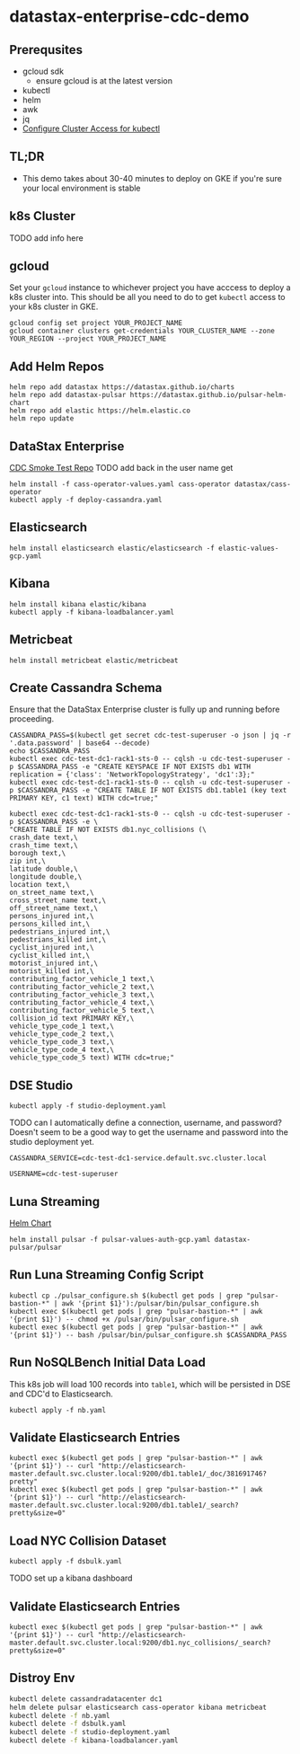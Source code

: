 # datastax-enterprise-cdc-demo
## Prerequsites
- gcloud sdk
    - ensure gcloud is at the latest version
- kubectl
- helm
- awk
- jq
- [Configure Cluster Access for kubectl](https://cloud.google.com/kubernetes-engine/docs/how-to/cluster-access-for-kubectl)
## TL;DR
- This demo takes about 30-40 minutes to deploy on GKE if you're sure your local environment is stable
## k8s Cluster
TODO add info here
## gcloud
Set your `gcloud` instance to whichever project you have acccess to deploy a k8s cluster into. This should be all you need to do to get `kubectl` access to your k8s cluster in GKE.
```shell
gcloud config set project YOUR_PROJECT_NAME
gcloud container clusters get-credentials YOUR_CLUSTER_NAME --zone YOUR_REGION --project YOUR_PROJECT_NAME
```
## Add Helm Repos
```shell
helm repo add datastax https://datastax.github.io/charts
helm repo add datastax-pulsar https://datastax.github.io/pulsar-helm-chart
helm repo add elastic https://helm.elastic.co
helm repo update
```


## DataStax Enterprise
[CDC Smoke Test Repo](https://github.com/riptano/dse-cdc-test)
TODO add back in the user name get
```shell
helm install -f cass-operator-values.yaml cass-operator datastax/cass-operator
kubectl apply -f deploy-cassandra.yaml
```
## Elasticsearch
```shell
helm install elasticsearch elastic/elasticsearch -f elastic-values-gcp.yaml
```
## Kibana
```shell
helm install kibana elastic/kibana
kubectl apply -f kibana-loadbalancer.yaml
```
## Metricbeat
```shell
helm install metricbeat elastic/metricbeat
```

## Create Cassandra Schema
Ensure that the DataStax Enterprise cluster is fully up and running before proceeding.
```shell
CASSANDRA_PASS=$(kubectl get secret cdc-test-superuser -o json | jq -r '.data.password' | base64 --decode)
echo $CASSANDRA_PASS
kubectl exec cdc-test-dc1-rack1-sts-0 -- cqlsh -u cdc-test-superuser -p $CASSANDRA_PASS -e "CREATE KEYSPACE IF NOT EXISTS db1 WITH replication = {'class': 'NetworkTopologyStrategy', 'dc1':3};"
kubectl exec cdc-test-dc1-rack1-sts-0 -- cqlsh -u cdc-test-superuser -p $CASSANDRA_PASS -e "CREATE TABLE IF NOT EXISTS db1.table1 (key text PRIMARY KEY, c1 text) WITH cdc=true;"
```
```shell
kubectl exec cdc-test-dc1-rack1-sts-0 -- cqlsh -u cdc-test-superuser -p $CASSANDRA_PASS -e \
"CREATE TABLE IF NOT EXISTS db1.nyc_collisions (\
crash_date text,\
crash_time text,\
borough text,\
zip int,\
latitude double,\
longitude double,\
location text,\
on_street_name text,\
cross_street_name text,\
off_street_name text,\
persons_injured int,\
persons_killed int,\
pedestrians_injured int,\
pedestrians_killed int,\
cyclist_injured int,\
cyclist_killed int,\
motorist_injured int,\
motorist_killed int,\
contributing_factor_vehicle_1 text,\
contributing_factor_vehicle_2 text,\
contributing_factor_vehicle_3 text,\
contributing_factor_vehicle_4 text,\
contributing_factor_vehicle_5 text,\
collision_id text PRIMARY KEY,\
vehicle_type_code_1 text,\
vehicle_type_code_2 text,\
vehicle_type_code_3 text,\
vehicle_type_code_4 text,\
vehicle_type_code_5 text) WITH cdc=true;"
```
## DSE Studio
```shell
kubectl apply -f studio-deployment.yaml
```
TODO can I automatically define a connection, username, and password? Doesn't seem to be a good way to get the username and password into the studio deployment yet.

`CASSANDRA_SERVICE=cdc-test-dc1-service.default.svc.cluster.local`

`USERNAME=cdc-test-superuser`
## Luna Streaming
[Helm Chart](https://docs.datastax.com/en/luna/streaming/2.7/quickstart-helm-installs.html)
```shell
helm install pulsar -f pulsar-values-auth-gcp.yaml datastax-pulsar/pulsar
```
## Run Luna Streaming Config Script
```shell
kubectl cp ./pulsar_configure.sh $(kubectl get pods | grep "pulsar-bastion-*" | awk '{print $1}'):/pulsar/bin/pulsar_configure.sh
kubectl exec $(kubectl get pods | grep "pulsar-bastion-*" | awk '{print $1}') -- chmod +x /pulsar/bin/pulsar_configure.sh
kubectl exec $(kubectl get pods | grep "pulsar-bastion-*" | awk '{print $1}') -- bash /pulsar/bin/pulsar_configure.sh $CASSANDRA_PASS
```
## Run NoSQLBench Initial Data Load
This k8s job will load 100 records into `table1`, which will be persisted in DSE and CDC'd to Elasticsearch.
```shell
kubectl apply -f nb.yaml
```
## Validate Elasticsearch Entries
```shell
kubectl exec $(kubectl get pods | grep "pulsar-bastion-*" | awk '{print $1}') -- curl "http://elasticsearch-master.default.svc.cluster.local:9200/db1.table1/_doc/381691746?pretty"
kubectl exec $(kubectl get pods | grep "pulsar-bastion-*" | awk '{print $1}') -- curl "http://elasticsearch-master.default.svc.cluster.local:9200/db1.table1/_search?pretty&size=0"
```
## Load NYC Collision Dataset
```shell
kubectl apply -f dsbulk.yaml
```

TODO set up a kibana dashboard
## Validate Elasticsearch Entries
```shell
kubectl exec $(kubectl get pods | grep "pulsar-bastion-*" | awk '{print $1}') -- curl "http://elasticsearch-master.default.svc.cluster.local:9200/db1.nyc_collisions/_search?pretty&size=0"
```
## Distroy Env
```bash
kubectl delete cassandradatacenter dc1
helm delete pulsar elasticsearch cass-operator kibana metricbeat
kubectl delete -f nb.yaml
kubectl delete -f dsbulk.yaml
kubectl delete -f studio-deployment.yaml
kubectl delete -f kibana-loadbalancer.yaml
```
